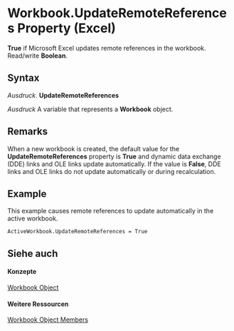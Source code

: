 
# Workbook.UpdateRemoteReferences Property (Excel)

 **True** if Microsoft Excel updates remote references in the workbook. Read/write **Boolean**.


## Syntax

 _Ausdruck_. **UpdateRemoteReferences**

 _Ausdruck_ A variable that represents a **Workbook** object.


## Remarks

When a new workbook is created, the default value for the  **UpdateRemoteReferences** property is **True** and dynamic data exchange (DDE) links and OLE links update automatically. If the value is **False**, DDE links and OLE links do not update automatically or during recalculation.


## Example

This example causes remote references to update automatically in the active workbook.


```
ActiveWorkbook.UpdateRemoteReferences = True
```


## Siehe auch


#### Konzepte


[Workbook Object](8c00aa60-c974-eed3-0812-3c9625eb0d4c.md)
#### Weitere Ressourcen


[Workbook Object Members](http://msdn.microsoft.com/library/dce102a3-25de-3ff4-2ce5-bc56e08baca7%28Office.15%29.aspx)